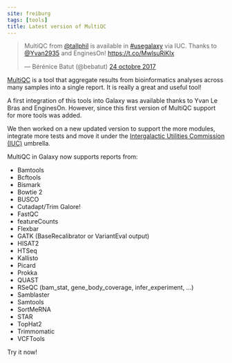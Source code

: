 ```yaml
---
site: freiburg
tags: [tools]
title: Latest version of MultiQC
---
```


<blockquote class="twitter-tweet" data-lang="fr"><p lang="en" dir="ltr">MultiQC from <a href="https://twitter.com/tallphil?ref_src=twsrc%5Etfw">@tallphil</a> is available in <a href="https://twitter.com/hashtag/usegalaxy?src=hash&amp;ref_src=twsrc%5Etfw">#usegalaxy</a> via IUC. Thanks to <a href="https://twitter.com/Yvan2935?ref_src=twsrc%5Etfw">@Yvan2935</a> and EnginesOn! <a href="https://t.co/MwlsuRiKIx">https://t.co/MwlsuRiKIx</a></p>&mdash; Bérénice Batut (@bebatut) <a href="https://twitter.com/bebatut/status/922774572923006977?ref_src=twsrc%5Etfw">24 octobre 2017</a></blockquote>
<script async src="//platform.twitter.com/widgets.js" charset="utf-8"></script>

[MultiQC](http://multiqc.info/) is a tool that aggregate results from bioinformatics analyses across many samples into a single report. It is really a great and useful tool!

A first integration of this tools into Galaxy was available thanks to Yvan Le Bras and EnginesOn.
However, since this first version of MultiQC support for more tools was added. 

We then worked on a new updated version to support the more modules, integrate more tests and move it under the [Intergalactic Utilities Commission (IUC)](https://galaxyproject.org/iuc/) umbrella.

MultiQC in Galaxy now supports reports from:

- Bamtools
- Bcftools
- Bismark
- Bowtie 2
- BUSCO
- Cutadapt/Trim Galore!
- FastQC
- featureCounts
- Flexbar
- GATK (BaseRecalibrator or VariantEval output)
- HISAT2
- HTSeq
- Kallisto
- Picard
- Prokka
- QUAST
- RSeQC (bam_stat, gene_body_coverage, infer_experiment, ...)
- Samblaster
- Samtools
- SortMeRNA
- STAR
- TopHat2
- Trimmomatic
- VCFTools

Try it now!

